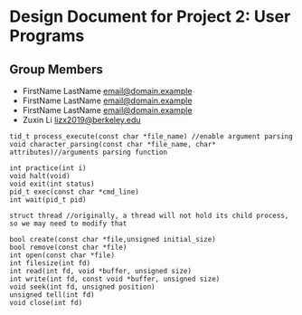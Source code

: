 Design Document for Project 2: User Programs
============================================

## Group Members

* FirstName LastName <email@domain.example>
* FirstName LastName <email@domain.example>
* FirstName LastName <email@domain.example>
* Zuxin Li <lizx2019@berkeley.edu>
```
tid_t process_execute(const char *file_name) //enable argument parsing
void character_parsing(const char *file_name, char* attributes)//arguments parsing function

int practice(int i)
void halt(void)
void exit(int status)
pid_t exec(const char *cmd_line)
int wait(pid_t pid)

struct thread //originally, a thread will not hold its child process, so we may need to modify that

bool create(const char *file,unsigned initial_size)
bool remove(const char *file)
int open(const char *file)
int filesize(int fd)
int read(int fd, void *buffer, unsigned size)
int write(int fd, const void *buffer, unsigned size)
void seek(int fd, unsigned position)
unsigned tell(int fd)
void close(int fd)
```
